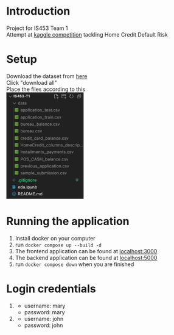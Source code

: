 # Introduction

Project for IS453 Team 1  
Attempt at [kaggle competition](https://www.kaggle.com/c/home-credit-default-risk/overview) tackling Home Credit Default Risk

# Setup

Download the dataset from [here](https://www.kaggle.com/c/home-credit-default-risk/data)  
Click "download all"  
Place the files according to this  
![](filestructure.png)

# Running the application

1. Install docker on your computer
1. run `docker compose up --build -d`
1. The frontend application can be found at [localhost:3000](http://localhost:3000)
1. The backend application can be found at [localhost:5000](http://localhost:5000)
1. run `docker compose down` when you are finished

# Login credentials

1.  - username: mary
    - password: mary
1.  - username: john
    - password: john
